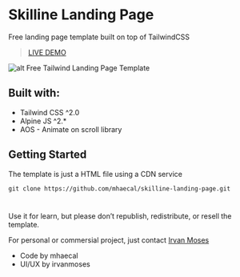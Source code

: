 # Skilline Landing Page
Free landing page template built on top of TailwindCSS

> [LIVE DEMO]([https://mhaecal.github.io/frontend/skilline](https://lumibo.vercel.app/))

![alt Free Tailwind Landing Page Template](https://ibb.co/bjj0gzZV)

## Built with:
- Tailwind CSS ^2.0
- Alpine JS ^2.*
- AOS - Animate on scroll library

## Getting Started
The template is just a HTML file using a CDN service

`git clone https://github.com/mhaecal/skilline-landing-page.git`

#
Use it for learn, but please don’t republish, redistribute, or resell the template.

For personal or commersial project, just contact [Irvan Moses](https://www.facebook.com/irvan.moses)

- Code by mhaecal
- UI/UX by irvanmoses
